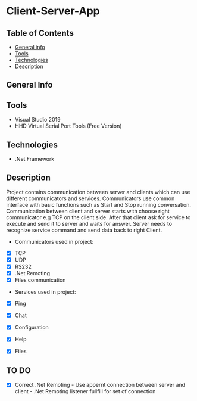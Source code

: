 # Client-Server-App


## Table of Contents
* [General info](#general-info)
* [Tools](#tools)
* [Technologies](#technologies)
* [Description](#description)


## General Info

## Tools
* Visual Studio 2019
* HHD Virtual Serial Port Tools (Free Version)


## Technologies
* .Net Framework


## Description

Project contains communication between server and clients which can use different communicators and services. 
Communicators use common interface with basic functions such as Start and Stop running conversation. 
Communication between client and server starts with choose right communicator e.g TCP on the client side.
After that client ask for service to execute and send it to server and waits for answer. 
Server needs to recognize service command and send data back to right Client.

* Communicators used in project:
- [x] TCP
- [x] UDP
- [x] RS232
- [x] .Net Remoting
- [x] Files communication

* Services used in project:
- [x] Ping
- [x] Chat
- [x] Configuration  
- [x] Help
- [x] Files


## TO DO

- [x] Correct .Net Remoting - Use appernt connection between server and client - .Net Remoting listener fullfill for set of connection
  
